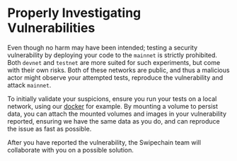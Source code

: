 # Properly Investigating Vulnerabilities

Even though no harm may have been intended; testing a security vulnerability by deploying your code to the `mainnet` is strictly prohibited. Both `devnet` and `testnet` are more suited for such experiments, but come with their own risks. Both of these networks are public, and thus a malicious actor might observe your attempted tests, reproduce the vulnerability and attack `mainnet`.

To initially validate your suspicions, ensure you run your tests on a local network, using our [docker](/guidebook/core/docker.md) for example. By mounting a volume to persist data, you can attach the mounted volumes and images in your vulnerability reported, ensuring we have the same data as you do, and can reproduce the issue as fast as possible.

After you have reported the vulnerability, the Swipechain team will collaborate with you on a possible solution.
